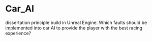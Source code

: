 # Car_AI
dissertation principle build in Unreal Engine. Which faults should be implemented into car AI to provide the player with the best racing experience?
